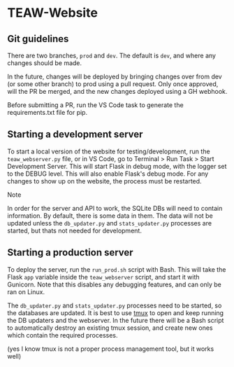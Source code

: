 # TEAW-Website


## Git guidelines
There are two branches, `prod` and `dev`. The default is `dev`, and where any changes should be made. 

In the future, changes will be deployed by bringing changes over from dev (or some other branch) to prod using a pull request.
Only once approved, will the PR be merged, and the new changes deployed using a GH webhook. 

Before submitting a PR, run the VS Code task to generate the requirements.txt file for pip.


## Starting a development server
To start a local version of the website for testing/development, run the
`teaw_webserver.py` file, or in VS Code, go to Terminal > Run Task > Start Development Server.
This will start Flask in debug mode, with the logger set to the DEBUG level. This will also enable
Flask's debug mode. For any changes to show up on the website, the process must be restarted.

> [!NOTE]
> In order for the server and API to work, the SQLite DBs will need to contain information. By default, there is some 
data in them. The data will not be updated unless the `db_updater.py` and `stats_updater.py` processes are started, 
but thats not needed for development. 


## Starting a production server
To deploy the server, run the `run_prod.sh` script with Bash. This will take the Flask `app` variable inside the
`teaw_webserver` script, and start it with Gunicorn. Note that this disables any debugging features, and can only be ran on Linux.

The `db_updater.py` and `stats_updater.py` processes need to be started, so the databases are updated. It is best to use 
[tmux](https://github.com/tmux/tmux?tab=readme-ov-file#welcome-to-tmux) to open and keep running the DB updaters and the webserver.
In the future there will be a Bash script to automatically destroy an existing tmux session, and create new ones which contain the 
required processes.

(yes I know tmux is not a proper process management tool, but it works well)